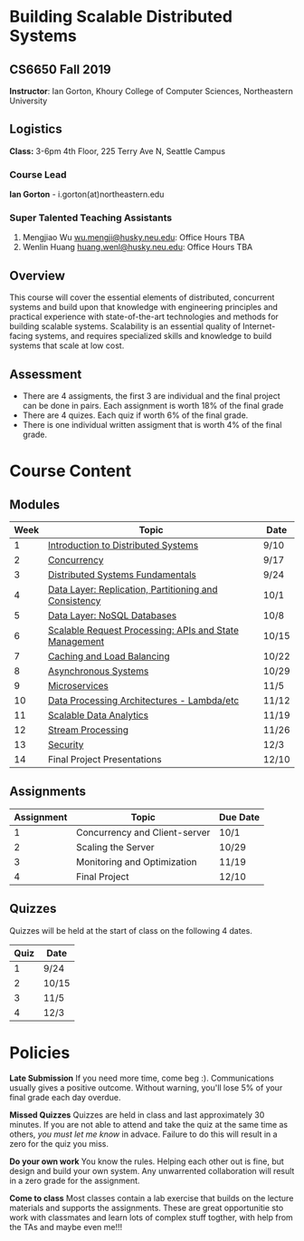 # Building Scalable Distributed Systems

## CS6650 Fall 2019
**Instructor**: Ian Gorton, Khoury College of Computer Sciences, Northeastern University

## Logistics
**Class:** 3-6pm 4th Floor, 225 Terry Ave N, Seattle Campus

### Course Lead
**Ian Gorton** - i.gorton(at)northeastern.edu

### Super Talented Teaching Assistants
1. Mengjiao Wu <wu.mengji@husky.neu.edu>: Office Hours TBA
1. Wenlin Huang <huang.wenl@husky.neu.edu>: Office Hours TBA

## Overview
This course will cover the essential elements of distributed, concurrent systems and build upon that
knowledge with engineering principles and practical experience with state-of-the-art technologies and
methods for building scalable systems. Scalability is an essential quality of Internet-facing systems, and
requires specialized skills and knowledge to build systems that scale at low cost. 

## Assessment
* There are 4 assigments, the first 3 are individual and the final project can be done in pairs. Each assignment is worth 18% of the final grade
* There are 4 quizes. Each quiz if worth 6% of the final grade.
* There is one individual written assigment that is worth 4% of the final grade.

# Course Content

## Modules

Week | Topic | Date
---- | ----- | ----
1  | [Introduction to Distributed Systems](https://gortonator.github.io/bsds-6650/Week-1) | 9/10
2  | [Concurrency](http://gortonator.github.io/bsds-6650/Week-2) | 9/17
3  | [Distributed Systems Fundamentals](http://gortonator.github.io/bsds-6650/Week-3) | 9/24
4  | [Data Layer: Replication, Partitioning and Consistency](http://gortonator.github.io/bsds-6650/Week-4) | 10/1
5  | [Data Layer: NoSQL Databases](http://gortonator.github.io/bsds-6650/Week-5) | 10/8
6  | [Scalable Request Processing: APIs and State Management](http://gortonator.github.io/bsds-6650/Week-6) | 10/15
7  | [Caching and Load Balancing](http://gortonator.github.io/bsds-6650/Week-7) | 10/22
8  | [Asynchronous Systems](http://gortonator.github.io/bsds-6650/Week-8) | 10/29
9  | [Microservices](http://gortonator.github.io/bsds-6650/Week-9) | 11/5
10 | [Data Processing Architectures - Lambda/etc](http://gortonator.github.io/bsds-6650/Week-10) | 11/12
11 | [Scalable Data Analytics](http://gortonator.github.io/bsds-6650/Week-11) | 11/19
12 | [Stream Processing](http://gortonator.github.io/bsds-6650/Week-12) | 11/26
13 | [Security](http://gortonator.github.io/bsds-6650/Week-13) | 12/3
14 | Final Project Presentations | 12/10

## Assignments

Assignment | Topic | Due Date
---------- | ----- | --------
1 | Concurrency and Client-server | 10/1
2 | Scaling the Server | 10/29
3 | Monitoring and Optimization | 11/19
4 | Final Project | 12/10

## Quizzes
Quizzes will be held at the start of class on the following 4 dates.

Quiz | Date
---- | ----
1 | 9/24
2 | 10/15
3 | 11/5
4 | 12/3

# Policies

**Late Submission**
If you need more time, come beg :). Communications usually gives a positive outcome.
Without warning, you'll lose 5% of your final grade each day overdue. 

**Missed Quizzes**
Quizzes are held in class and last approximately 30 minutes. If you are not able to attend and take the quiz at the same time as others, _you must let me know_ in advace. Failure to do this will result in a zero for the quiz you miss. 

**Do your own work**
You know the rules. Helping each other out is fine, but design and build your own system. Any unwarrented collaboration will result in a zero grade for the assignment. 

**Come to class**
Most classes contain a lab exercise that builds on the lecture materials and supports the assignments. These are great opportunitie sto work with classmates and learn lots of complex stuff togther, with help from the TAs and maybe even me!!!
